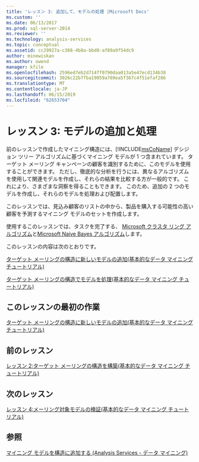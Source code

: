 ```yaml
---
title: 'レッスン 3: 追加して、モデルの処理 |Microsoft Docs'
ms.custom: ''
ms.date: 06/13/2017
ms.prod: sql-server-2014
ms.reviewer: ''
ms.technology: analysis-services
ms.topic: conceptual
ms.assetid: cc29927a-c368-4b8a-bbd0-af89a9f54dc9
author: minewiskan
ms.author: owend
manager: kfile
ms.openlocfilehash: 2596ed7eb2d714ff0790daa013a5e47ecd134b38
ms.sourcegitcommit: 3026c22b7fba19059a769ea5f367c4f51efaf286
ms.translationtype: MT
ms.contentlocale: ja-JP
ms.lasthandoff: 06/15/2019
ms.locfileid: "62653704"
---
```

# <a name="lesson-3-adding-and-processing-models"></a>レッスン 3: モデルの追加と処理
  前のレッスンで作成したマイニング構造には、[!INCLUDE[msCoName](../includes/msconame-md.md)] デシジョン ツリー アルゴリズムに基づくマイニング モデルが 1 つ含まれています。 ターゲット メーリング キャンペーンの顧客を識別するために、このモデルを使用することができます。 ただし、徹底的な分析を行うには、異なるアルゴリズムを使用して関連モデルを作成し、それらの結果を比較する方が一般的です。 これにより、さまざまな洞察を得ることもできます。 このため、追加の 2 つのモデルを作成し、それらのモデルを処理および配置します。  
  
 このレッスンでは、見込み顧客のリストの中から、製品を購入する可能性の高い顧客を予測するマイニング モデルのセットを作成します。  
  
 使用するこのレッスンでは、タスクを完了する、 [Microsoft クラスタ リング アルゴリズム](../../2014/analysis-services/data-mining/microsoft-clustering-algorithm.md)と[Microsoft Naive Bayes アルゴリズム](../../2014/analysis-services/data-mining/microsoft-naive-bayes-algorithm.md)します。  
  
 このレッスンの内容は次のとおりです。  
  
 [ターゲット メーリングの構造に新しいモデルの追加&#40;基本的なデータ マイニング チュートリアル&#41;](../../2014/tutorials/adding-new-models-to-the-targeted-mailing-structure-basic-data-mining-tutorial.md)  
  
 [ターゲット メーリングの構造でモデルを処理&#40;基本的なデータ マイニング チュートリアル&#41;](../../2014/tutorials/processing-models-in-the-targeted-mailing-structure-basic-data-mining-tutorial.md)  
  
## <a name="first-task-in-lesson"></a>このレッスンの最初の作業  
 [ターゲット メーリングの構造に新しいモデルの追加&#40;基本的なデータ マイニング チュートリアル&#41;](../../2014/tutorials/adding-new-models-to-the-targeted-mailing-structure-basic-data-mining-tutorial.md)  
  
## <a name="previous-lesson"></a>前のレッスン  
 [レッスン 2:ターゲット メーリングの構造を構築&#40;基本的なデータ マイニング チュートリアル&#41;](../../2014/tutorials/lesson-2-building-a-targeted-mailing-structure-basic-data-mining-tutorial.md)  
  
## <a name="next-lesson"></a>次のレッスン  
 [レッスン 4:メーリング対象モデルの検証&#40;基本的なデータ マイニング チュートリアル&#41;](../../2014/tutorials/lesson-4-exploring-the-targeted-mailing-models-basic-data-mining-tutorial.md)  
  
## <a name="see-also"></a>参照  
 [マイニング モデルを構造に追加する (Analysis Services - データ マイニング)](../../2014/analysis-services/data-mining/add-mining-models-to-a-structure-analysis-services-data-mining.md)  
  
  
